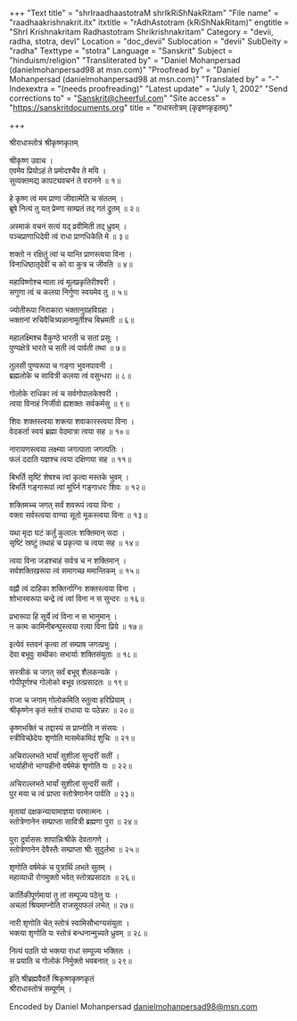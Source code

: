 +++
"Text title" = "shrIraadhaastotraM shrIkRiShNakRitam"
"File name" = "raadhaakrishnakrit.itx"
itxtitle = "rAdhAstotram (kRiShNakRitam)"
engtitle = "ShrI Krishnakritam Radhastotram Shrikrishnakritam"
Category = "devii, radha, stotra, devI"
Location = "doc_devii"
Sublocation = "devii"
SubDeity = "radha"
Texttype = "stotra"
Language = "Sanskrit"
Subject = "hinduism/religion"
"Transliterated by" = "Daniel Mohanpersad (danielmohanpersad98 at msn.com)"
"Proofread by" = "Daniel Mohanpersad (danielmohanpersad98 at msn.com)"
"Translated by" = "-"
Indexextra = "(needs proofreading)"
"Latest update" = "July 1, 2002"
"Send corrections to" = "Sanskrit@cheerful.com"
"Site access" = "https://sanskritdocuments.org"
title = "राधास्तोत्रम् (कृइष्णकृइतम्)"

+++
  
 श्रीराधास्तोत्रं श्रीकृष्णकृतम्   
  
श्रीकृष्ण उवाच ।  
एवमेव प्रियोऽहं ते प्रमोदश्चैव ते मयि ।  
सुव्यक्तमद्य कापट्यवचनं ते वरानने ॥ १॥  
  
हे कृष्ण त्वं मम प्राणा जीवात्मेति च संततम् ।  
ब्रूषे नित्यं तु यत् प्रेम्णा साम्प्रतं तद् गतं द्रुतम् ॥ २॥  
  
अस्माकं वचनं सत्यं यद् व्रवीमिती तद् ध्रुवम् ।  
पञ्चप्राणाधिदेवी त्वं राधा प्राणधिकेति मे ॥ ३॥  
  
शक्तो न रक्षितुं त्वां च यान्ति प्राणस्त्वया विना ।  
 विनाधिष्ठातृदेवीं च को वा कुत्र च जीवति ॥ ४॥  
  
महाविष्णोश्च माता त्वं मूलप्रकृतिरीश्वरी ।  
सगुणा त्वं च कलया निर्गुणा स्वयमेव तु ॥ ५॥  
  
ज्योतीरूपा निराकारा भक्तानुग्रहविग्रहा ।  
भक्तानां रुचिवैचित्र्यन्नानामूर्तीश्च बिभ्रमती ॥ ६॥  
  
महालक्ष्मिश्च वैकुण्ठे भारती च सतां प्रसूः ।  
 पुण्यक्षेत्रे भारते च सती त्वं पार्वती तथा ॥ ७॥  
  
तुलसी पुण्यरूपा च गङ्गा भुवनपावनी ।  
ब्रह्मलोके च सावित्री कलया त्वं वसुन्धरा ॥ ८॥  
  
गोलोके राधिका त्वं च सर्वगोपालकेश्वरी ।  
त्वया विनाहं निर्जीवो ह्यशक्तः सर्वकर्मसु ॥ ९॥  
  
शिवः शक्तस्त्वया शक्त्या शवाकारस्त्वया विना ।  
वेदकर्ता स्वयं ब्रह्मा वेदमात्रा त्वया सह ॥ १०॥  
  
नारायणस्त्वया लक्ष्म्या जगत्पाता जगत्पतिः ।  
फलं ददाति यज्ञश्च त्वया दक्षिणया सह ॥ ११॥  
  
बिभर्ति सृष्टिं शेषश्च त्वां कृत्वा मस्तके भुवम् ।  
बिभर्ति गङ्गारूपां त्वां मूर्घ्नि गङ्गाधरः शिवः ॥ १२॥  
  
शक्तिमच्च जगत् सर्वं शवरूपं त्वया विना ।  
वक्ता सर्वस्त्वया वाण्या सूतो मूकस्त्वया विना ॥ १३॥  
  
यथा मृदा घटं कर्तुं कुलालः शक्तिमान् सदा ।  
सृष्टिं स्रष्टुं तथाहं च प्रकृत्या च त्वया सह ॥ १४॥  
  
त्वया विना जडश्चाहं सर्वत्र च न शक्तिमान् ।  
सर्वशक्तिखरूपा त्वं समागच्छ ममान्तिकम् ॥ १५॥  
  
वह्नौ त्वं दाहिका शक्तिर्नाग्निः शक्तस्त्वया विना ।  
शोभास्वरूपा चन्द्रे त्वं त्वां विना न स सुन्दरः ॥ १६॥  
  
प्रभारूपा हि सूर्ये त्वं विना न स भानुमान् ।  
न कामः कामिनीबन्घुस्त्वया रत्या विना प्रिये ॥ १७॥  
  
इत्येवं स्तवनं कृत्वा तां सम्प्राष जगत्प्रभुः ।  
देवा बभूवुः सथीकाः सभार्याः शक्तिसंयुताः ॥ १८॥  
  
सस्त्रीकं च जगत् सर्वं बभूव् शैलकन्यके ।  
गोपीपूर्णश्च गोलोको बभूव तत्प्रसादतः ॥ १९॥  
  
राजा च जगाम् गोलोकमिति स्तुत्वा हरिप्रियाम् ।  
श्रीकृष्णेन कृतं स्तोत्रं राधाया यः पठेन्नरः ॥ २०॥  
  
कृष्णभक्तिं च तद्दास्यं स प्राप्नोति न संसयः ।  
स्त्रीविच्छेदेयः शृणोति मासमेकमिदं शुचिः ॥ २१॥  
  
अचिराल्लभते भार्यां सुशीलां सुन्दरीं सतीं ।  
भार्याहीनो भाग्यहीनो वर्षमेकं शृणोति यः ॥ २२॥  
  
अचिराल्लभते भार्यां सुशीलां सुन्दरीं सतीं ।  
पुर मया च त्वं प्राप्ता स्तोत्रेणानेन पार्वति ॥ २३॥  
  
मृतायां दक्षकन्यायामाज्ञया परमात्मनः ।  
स्तोत्रेणानेन सम्प्राप्ता सावित्री ब्रह्मणा पुरा ॥ २४॥  
  
पुरा दुर्वाससः शापान्निःश्रीके देवतागणे ।  
स्तोत्रेणानेन देवैस्तैः सम्प्राप्ता श्रीः सुदुर्लभा ॥ २५॥  
  
शृणोति वर्षमेकं च पुत्रार्थि लभते सुतम् ।  
महाव्याधी रोगमुक्तो भवेत् स्तोत्रप्रसादतः ॥ २६॥  
  
कार्तिकीपूर्णमायां तु तां सम्पूज्य पठेत्तु यः ।  
अचलां श्रियमाप्नोति राजसूयफलं लभेत् ॥ २७॥  
  
नारी शृणोति चेत् स्तोत्रं स्वामिसौभाग्यसंयुता ।  
भक्त्या शृणोति यः स्तोत्रं बन्धनान्मुच्यते ध्रुवम् ॥ २८॥  
  
नित्यं पठति यो भक्त्या राधां सम्पूज्य भक्तितः ।  
स प्रयाति च गोलोकं निर्मुक्तो भवबनात् ॥ २९॥  
  
इति श्रीब्रह्मवैवर्ते श्रिकृष्णकृष्णकृतं  
श्रीराधास्तोत्रं सम्पूर्णम् ।  
  
  
  
Encoded by Daniel Mohanpersad danielmohanpersad98@msn.com  
  
